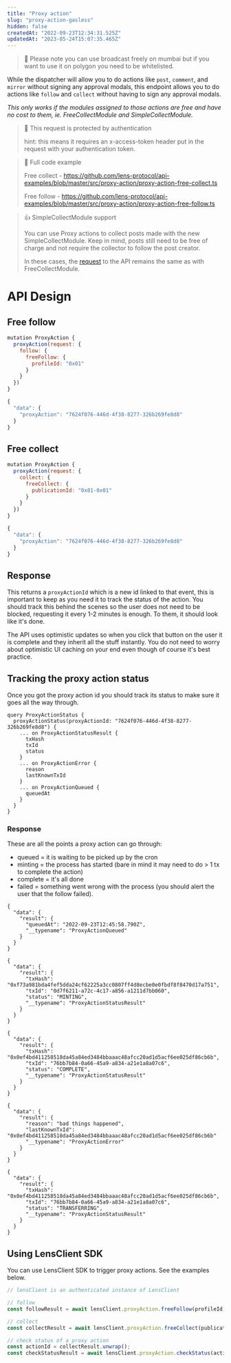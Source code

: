 ```yaml
---
title: "Proxy action"
slug: "proxy-action-gasless"
hidden: false
createdAt: "2022-09-23T12:34:31.525Z"
updatedAt: "2023-05-24T15:07:35.465Z"
---
```


> 🚧 Please note you can use broadcast freely on mumbai but if you want to use it on polygon you need to be whitelisted.

While the dispatcher will allow you to do actions like `post`, `comment`, and `mirror` without signing any approval modals, this endpoint allows you to do actions like `follow` and `collect` without having to sign any approval modals.

_This only works if the modules assigned to those actions are free and have no cost to them, ie. FreeCollectModule and SimpleCollectModule._

> 🚧 This request is protected by authentication
>
> hint: this means it requires an x-access-token header put in the request with your authentication token.

> 📘 Full code example
>
> Free collect - <https://github.com/lens-protocol/api-examples/blob/master/src/proxy-action/proxy-action-free-collect.ts>
>
> Free follow - <https://github.com/lens-protocol/api-examples/blob/master/src/proxy-action/proxy-action-free-follow.ts>

> 👍 SimpleCollectModule support
>
> You can use Proxy actions to collect posts made with the new SimpleCollectModule. Keep in mind, posts still need to be free of charge and not require the collector to follow the post creator.
>
> In these cases, the [request](proxy-action-gasless#free-collect) to the API remains the same as with FreeCollectModule.

# API Design

## Free follow

```javascript Example operation
mutation ProxyAction {
  proxyAction(request: {
    follow: {
      freeFollow: {
        profileId: "0x01"
      }
    }
  })
}
```

```javascript Example response
{
  "data": {
    "proxyAction": "7624f076-446d-4f38-8277-326b269fe8d8"
  }
}
```

## Free collect

```javascript Example operation
mutation ProxyAction {
  proxyAction(request: {
    collect: {
      freeCollect: {
        publicationId: "0x01-0x01"
      }
    }
  })
}
```

```javascript Example response
{
  "data": {
    "proxyAction": "7624f076-446d-4f38-8277-326b269fe8d8"
  }
}
```

## Response

This returns a `proxyActionId` which is a new id linked to that event, this is important to keep as you need it to track the status of the action. You should track this behind the scenes so the user does not need to be blocked, requesting it every 1-2 minutes is enough. To them, it should look like it's done.

The API uses optimistic updates so when you click that button on the user it is complete and they inherit all the stuff instantly. You do not need to worry about optimistic UI caching on your end even though of course it's best practice.

## Tracking the proxy action status

Once you got the proxy action id you should track its status to make sure it goes all the way through.

```Text Example operation
query ProxyActionStatus {
  proxyActionStatus(proxyActionId: "7624f076-446d-4f38-8277-326b269fe8d8") {
    ... on ProxyActionStatusResult {
      txHash
      txId
      status
    }
    ... on ProxyActionError {
      reason
      lastKnownTxId
    }
    ... on ProxyActionQueued {
      queuedAt
    }
  }
}
```

### Response

These are all the points a proxy action can go through:

- queued = it is waiting to be picked up by the cron
- minting = the process has started (bare in mind it may need to do > 1 tx to complete the action)
- complete = it's all done
- failed = something went wrong with the process (you should alert the user that the follow failed).

```Text when queued
{
  "data": {
    "result": {
      "queuedAt": "2022-09-23T12:45:58.790Z",
      "__typename": "ProxyActionQueued"
    }
  }
}
```

```Text when minting
{
  "data": {
    "result": {
      "txHash": "0xf73a981bda4fef5dda24cf62225a3cc0807ff4d8ecbe0e0fbdf8f8470d17a751",
      "txId": "0d7f6211-a72c-4c17-a856-a1211d7bb060",
      "status": "MINTING",
      "__typename": "ProxyActionStatusResult"
    }
  }
}
```

```Text when complete
{
  "data": {
    "result": {
      "txHash": "0x0ef4bd411258518da45a84ed3484bbaaac48afcc20ad1d5acf6ee025df86cb6b",
      "txId": "76bb7b84-0a66-45a9-a834-a21e1a8a07c6",
      "status": "COMPLETE",
      "__typename": "ProxyActionStatusResult"
    }
  }
}
```

```Text when fails
{
  "data": {
    "result": {
      "reason": "bad things happened",
      "lastKnownTxId": "0x0ef4bd411258518da45a84ed3484bbaaac48afcc20ad1d5acf6ee025df86cb6b"
      "__typename": "ProxyActionError"
    }
  }
}
```

```Text when transferring
{
  "data": {
    "result": {
      "txHash": "0x0ef4bd411258518da45a84ed3484bbaaac48afcc20ad1d5acf6ee025df86cb6b",
      "txId": "76bb7b84-0a66-45a9-a834-a21e1a8a07c6",
      "status": "TRANSFERRING",
      "__typename": "ProxyActionStatusResult"
    }
  }
}
```

## Using LensClient SDK

You can use LensClient SDK to trigger proxy actions. See the examples below.

```typescript
// lensClient is an authenticated instance of LensClient

// follow
const followResult = await lensClient.proxyAction.freeFollow(profileId);

// collect
const collectResult = await lensClient.proxyAction.freeCollect(publicationId);

// check status of a proxy action
const actionId = collectResult.unwrap();
const checkStatusResult = await lensClient.proxyAction.checkStatus(actionId);
```
